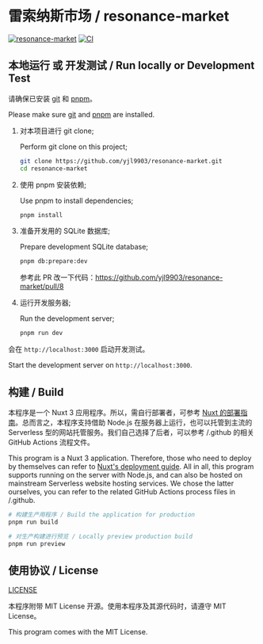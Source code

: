 # 雷索纳斯市场 / resonance-market

[![resonance-market](https://img.shields.io/endpoint?url=https://pages.onekuma.cn/project/resonance-market&label=在线访问)](https://resonance.breadio.wiki/)
[![CI](https://github.com/yjl9903/resonance-market/actions/workflows/ci.yml/badge.svg)](https://github.com/yjl9903/resonance-market/actions/workflows/ci.yml)

## 本地运行 或 开发测试 / Run locally or Development Test

请确保已安装 [git] 和 [pnpm]。

Please make sure [git] and [pnpm] are installed.

1. 对本项目进行 git clone;

   Perform git clone on this project;

   ```bash
   git clone https://github.com/yjl9903/resonance-market.git
   cd resonance-market
   ```

2. 使用 pnpm 安装依赖;

   Use pnpm to install dependencies;

   ```bash
   pnpm install
   ```

3. 准备开发用的 SQLite 数据库;

   Prepare development SQLite database;

   ```bash
   pnpm db:prepare:dev
   ```

   参考此 PR 改一下代码：https://github.com/yjl9903/resonance-market/pull/8

4. 运行开发服务器;

   Run the development server;

   ```bash
   pnpm run dev
   ```

会在 `http://localhost:3000` 启动开发测试。

Start the development server on `http://localhost:3000`.

## 构建 / Build

本程序是一个 Nuxt 3 应用程序。所以，需自行部署者，可参考 [Nuxt 的部署指南](https://nuxt.com/docs/getting-started/deployment)。总而言之，本程序支持借助 Node.js 在服务器上运行，也可以托管到主流的 Serverless 型的网站托管服务。我们自己选择了后者，可以参考 /.github 的相关 GitHub Actions 流程文件。

This program is a Nuxt 3 application. Therefore, those who need to deploy by themselves can refer to [Nuxt's deployment guide](https://nuxt.com/docs/getting-started/deployment). All in all, this program supports running on the server with Node.js, and can also be hosted on mainstream Serverless website hosting services. We chose the latter ourselves, you can refer to the related GitHub Actions process files in /.github.

```bash
# 构建生产用程序 / Build the application for production
pnpm run build
```

```bash
# 对生产构建进行预览 / Locally preview production build
pnpm run preview
```

## 使用协议 / License

[LICENSE](/LICENSE)

本程序附带 MIT License 开源。使用本程序及其源代码时，请遵守 MIT License。

This program comes with the MIT License.

[git]: https://git-scm.com
[pnpm]: https://pnpm.io
